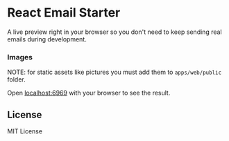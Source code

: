 # React Email Starter

A live preview right in your browser so you don't need to keep sending real emails during development.

### Images
NOTE: for static assets like pictures you must add them to `apps/web/public` folder.

Open [localhost:6969](http://localhost:6969) with your browser to see the result.

## License

MIT License
